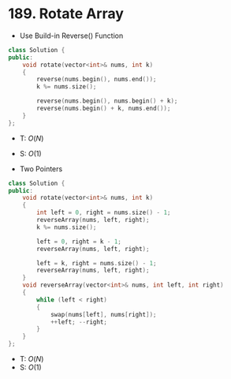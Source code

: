 # 189. Rotate Array

- Use Build-in Reverse() Function

```cpp
class Solution {
public:
    void rotate(vector<int>& nums, int k)
    {
        reverse(nums.begin(), nums.end());
        k %= nums.size();

        reverse(nums.begin(), nums.begin() + k);
        reverse(nums.begin() + k, nums.end());
    }
};
```

- T: $O(N)$
- S: $O(1)$

- Two Pointers

```cpp
class Solution {
public:
    void rotate(vector<int>& nums, int k)
    {
        int left = 0, right = nums.size() - 1;
        reverseArray(nums, left, right);
        k %= nums.size();

        left = 0, right = k - 1;
        reverseArray(nums, left, right);

        left = k, right = nums.size() - 1;
        reverseArray(nums, left, right);
    }
    void reverseArray(vector<int>& nums, int left, int right)
    {
        while (left < right)
        {
            swap(nums[left], nums[right]);
            ++left; --right;
        }
    }
};
```

- T: $O(N)$
- S: $O(1)$
